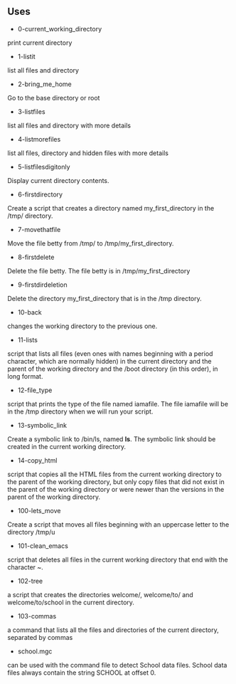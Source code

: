 ## Uses

- 0-current_working_directory

print current directory

- 1-listit

list all files and directory

- 2-bring_me_home

Go to the base directory or root

- 3-listfiles

list all files and directory with more details

- 4-listmorefiles

list all files, directory and hidden files with more details

- 5-listfilesdigitonly

Display current directory contents.

- 6-firstdirectory

Create a script that creates a directory named my_first_directory in the /tmp/ directory.

- 7-movethatfile

Move the file betty from /tmp/ to /tmp/my_first_directory.

- 8-firstdelete

Delete the file betty. The file betty is in /tmp/my_first_directory

- 9-firstdirdeletion

Delete the directory my_first_directory that is in the /tmp directory.

- 10-back

changes the working directory to the previous one.

- 11-lists

script that lists all files (even ones with names beginning with a period character, which are normally hidden) in the current directory and the parent of the working directory and the /boot directory (in this order), in long format.

- 12-file_type

script that prints the type of the file named iamafile. The file iamafile will be in the /tmp directory when we will run your script.

- 13-symbolic_link

Create a symbolic link to /bin/ls, named __ls__. The symbolic link should be created in the current working directory.

- 14-copy_html

script that copies all the HTML files from the current working directory to the parent of the working directory, but only copy files that did not exist in the parent of the working directory or were newer than the versions in the parent of the working directory.

- 100-lets_move

Create a script that moves all files beginning with an uppercase letter to the directory /tmp/u

- 101-clean_emacs

script that deletes all files in the current working directory that end with the character ~.

- 102-tree

 a script that creates the directories welcome/, welcome/to/ and welcome/to/school in the current directory.

 - 103-commas

 a command that lists all the files and directories of the current directory, separated by commas 

 - school.mgc

 can be used with the command file to detect School data files. School data files always contain the string SCHOOL at offset 0.
